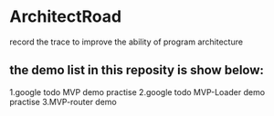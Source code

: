 # ArchitectRoad
record the trace to improve the ability of program architecture

## the demo list in this reposity is show below:
1.google todo MVP demo practise
2.google todo MVP-Loader demo practise
3.MVP-router demo
